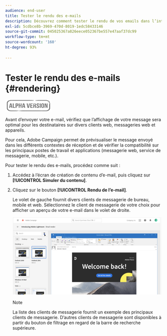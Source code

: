 ```yaml
---
audience: end-user
title: Tester le rendu des e-mails
description: Découvrez comment tester le rendu de vos emails dans l’interface utilisateur web de Campaign
exl-id: 5cdbce8b-3969-470d-8019-1edc58433146
source-git-commit: 045025367a826eece052367be557e47aaf37dc99
workflow-type: tm+mt
source-wordcount: '160'
ht-degree: 93%

---
```


# Tester le rendu des e-mails {#rendering}

![](../assets/do-not-localize/badge.png)

Avant d’envoyer votre e-mail, vérifiez que l’affichage de votre message sera optimal pour les destinataires sur divers clients web, messageries web et appareils.

Pour cela, Adobe Campaign permet de prévisualiser le message envoyé dans les différents contextes de réception et de vérifier la compatibilité sur les principaux postes de travail et applications (messagerie web, service de
messagerie, mobile, etc.).

Pour tester le rendu des e-mails, procédez comme suit :

1. Accédez à l’écran de création de contenu d’e-mail, puis cliquez sur **[!UICONTROL Simuler du contenu]**.

1. Cliquez sur le bouton **[!UICONTROL Rendu de l’e-mail]**.

   Le volet de gauche fournit divers clients de messagerie de bureau, mobile et web. Sélectionnez le client de messagerie de votre choix pour afficher un aperçu de votre e-mail dans le volet de droite.

   ![](assets/render-context.png)

   >[!NOTE]
   >
   >La liste des clients de messagerie fournit un exemple des principaux clients de messagerie. D’autres clients de messagerie sont disponibles à partir du bouton de filtrage en regard de la barre de recherche supérieure.
